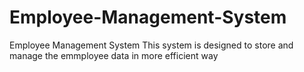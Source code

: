 # Employee-Management-System
Employee Management System
This system is designed to store and manage the emmployee data in more efficient way
